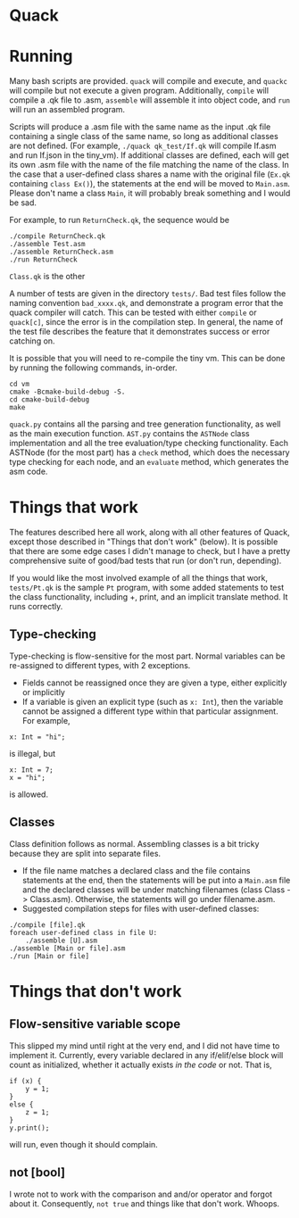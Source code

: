 # Quack

# Running
Many bash scripts are provided. `quack` will compile and execute, and `quackc` will compile but not execute a given program. Additionally, `compile` will compile a .qk file to .asm, `assemble` will assemble it into object code, and `run` will run an assembled program. 

Scripts will produce a .asm file with the same name as the input .qk file containing a single class of the same name, so long as additional classes are not defined. (For example, `./quack qk_test/If.qk` will compile If.asm and run If.json in the tiny_vm). If additional classes are defined, each will get its own .asm file with the name of the file matching the name of the class. In the case that a user-defined class shares a name with the original file (`Ex.qk` containing `class Ex()`), the statements at the end will be moved to `Main.asm`. Please don't name a class `Main`, it will probably break something and I would be sad. 

For example, to run `ReturnCheck.qk`, the sequence would be
```
./compile ReturnCheck.qk
./assemble Test.asm
./assemble ReturnCheck.asm
./run ReturnCheck
```
`Class.qk` is the other 

A number of tests are given in the directory `tests/`. Bad test files follow the naming convention `bad_xxxx.qk`, and demonstrate a program error that the quack compiler will catch. This can be tested with either `compile` or `quack[c]`, since the error is in the compilation step. In general, the name of the test file describes the feature that it demonstrates success or error catching on. 

It is possible that you will need to re-compile the tiny vm. This can be done by running the following commands, in-order.
```
cd vm
cmake -Bcmake-build-debug -S.
cd cmake-build-debug
make
```

`quack.py` contains all the parsing and tree generation functionality, as well as the main execution function. `AST.py` contains the `ASTNode` class implementation and all the tree evaluation/type checking functionality. Each ASTNode (for the most part) has a `check` method, which does the necessary type checking for each node, and an `evaluate` method, which generates the asm code. 

# Things that work
The features described here all work, along with all other features of Quack, except those described in "Things that don't work" (below). It is possible that there are some edge cases I didn't manage to check, but I have a pretty comprehensive suite of good/bad tests that run (or don't run, depending).  

If you would like the most involved example of all the things that work, `tests/Pt.qk` is the sample `Pt` program, with some added statements to test the class functionality, including +, print, and an implicit translate method. It runs correctly. 
 
 ## Type-checking
 Type-checking is flow-sensitive for the most part. Normal variables can be re-assigned to different types, with 2 exceptions.
 - Fields cannot be reassigned once they are given a type, either explicitly or implicitly
 - If a variable is given an explicit type (such as `x: Int`), then the variable cannot be assigned a different type within that particular assignment. For example, 
```
x: Int = "hi";
```
is illegal, but
```
x: Int = 7;
x = "hi";
```
is allowed. 

## Classes
Class definition follows as normal. Assembling classes is a bit tricky because they are split into separate files. 
- If the file name matches a declared class and the file contains statements at the end, then the statements will be put into a `Main.asm` file and the declared classes will be under matching filenames (class Class -> Class.asm). Otherwise, the statements will go under filename.asm. 
- Suggested compilation steps for files with user-defined classes:
```
./compile [file].qk
foreach user-defined class in file U:
    ./assemble [U].asm
./assemble [Main or file].asm
./run [Main or file]
```

# Things that don't work
## Flow-sensitive variable scope
This slipped my mind until right at the very end, and I did not have time to implement it. Currently, every variable declared in any if/elif/else block will count as initialized, whether it actually exists _in the code_ or not. That is,
```
if (x) {
    y = 1;
}
else {
    z = 1;
}
y.print();
```
will run, even though it should complain.

## not [bool]
I wrote not to work with the comparison and and/or operator and forgot about it. Consequently, `not true` and things like that don't work. Whoops.
